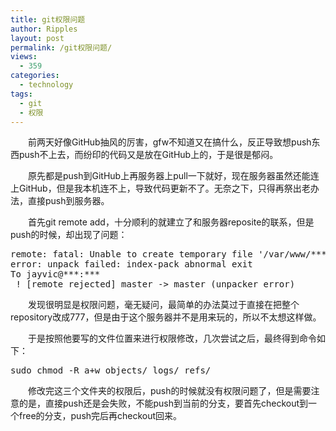 ```yaml
---
title: git权限问题
author: Ripples
layout: post
permalink: /git权限问题/
views:
  - 359
categories:
  - technology
tags:
  - git
  - 权限
---
```

<p style="text-indent: 2em;">
  前两天好像GitHub抽风的厉害，gfw不知道又在搞什么，反正导致想push东西push不上去，而纷印的代码又是放在GitHub上的，于是很是郁闷。
</p>

<p style="text-indent: 2em;">
  原先都是push到GitHub上再服务器上pull一下就好，现在服务器虽然还能连上GitHub，但是我本机连不上，导致代码更新不了。无奈之下，只得再祭出老办法，直接push到服务器。
</p>

<!--more-->

<p style="text-indent: 2em;">
  首先git remote add，十分顺利的就建立了和服务器reposite的联系，但是push的时候，却出现了问题：
</p>

<pre class="brush:plain;toolbar:false">remote:&nbsp;fatal:&nbsp;Unable&nbsp;to&nbsp;create&nbsp;temporary&nbsp;file&nbsp;&#39;/var/www/***/.git/./objects/pack/tmp_pack_XXXXXX&#39;:&nbsp;Permission&nbsp;denied
error:&nbsp;unpack&nbsp;failed:&nbsp;index-pack&nbsp;abnormal&nbsp;exit
To&nbsp;jayvic@***:***
&nbsp;!&nbsp;[remote&nbsp;rejected]&nbsp;master&nbsp;-&gt;&nbsp;master&nbsp;(unpacker&nbsp;error)</pre>

<p style="text-indent: 2em;">
  发现很明显是权限问题，毫无疑问，最简单的办法莫过于直接在把整个repository改成777，但是由于这个服务器并不是用来玩的，所以不太想这样做。
</p>

<p style="text-indent: 2em;">
  于是按照他要写的文件位置来进行权限修改，几次尝试之后，最终得到命令如下：
</p>

<pre class="brush:bash;toolbar:false">sudo&nbsp;chmod&nbsp;-R&nbsp;a+w&nbsp;objects/&nbsp;logs/&nbsp;refs/</pre>

<p style="text-indent: 2em;">
  修改完这三个文件夹的权限后，push的时候就没有权限问题了，但是需要注意的是，直接push还是会失败，不能push到当前的分支，要首先checkout到一个free的分支，push完后再checkout回来。
</p>
